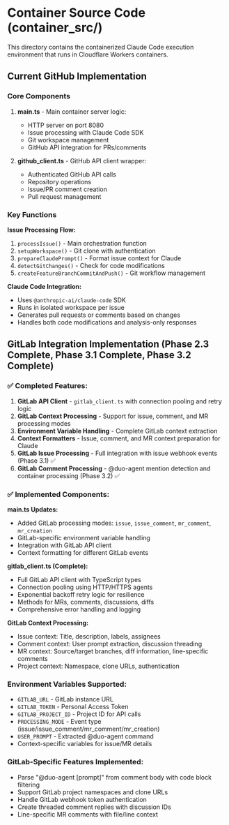 # Container Source Code (container_src/)

This directory contains the containerized Claude Code execution environment that runs in Cloudflare Workers containers.

## Current GitHub Implementation

### Core Components

1. **main.ts** - Main container server logic:
   - HTTP server on port 8080
   - Issue processing with Claude Code SDK
   - Git workspace management
   - GitHub API integration for PRs/comments

2. **github_client.ts** - GitHub API client wrapper:
   - Authenticated GitHub API calls
   - Repository operations
   - Issue/PR comment creation
   - Pull request management

### Key Functions

**Issue Processing Flow:**
1. `processIssue()` - Main orchestration function
2. `setupWorkspace()` - Git clone with authentication
3. `prepareClaudePrompt()` - Format issue context for Claude
4. `detectGitChanges()` - Check for code modifications
5. `createFeatureBranchCommitAndPush()` - Git workflow management

**Claude Code Integration:**
- Uses `@anthropic-ai/claude-code` SDK
- Runs in isolated workspace per issue
- Generates pull requests or comments based on changes
- Handles both code modifications and analysis-only responses

## GitLab Integration Implementation (Phase 2.3 Complete, Phase 3.1 Complete, Phase 3.2 Complete)

### ✅ Completed Features:

1. **GitLab API Client** - `gitlab_client.ts` with connection pooling and retry logic
2. **GitLab Context Processing** - Support for issue, comment, and MR processing modes
3. **Environment Variable Handling** - Complete GitLab context extraction
4. **Context Formatters** - Issue, comment, and MR context preparation for Claude
5. **GitLab Issue Processing** - Full integration with issue webhook events (Phase 3.1) ✅
6. **GitLab Comment Processing** - @duo-agent mention detection and container processing (Phase 3.2) ✅

### ✅ Implemented Components:

**main.ts Updates:**
- Added GitLab processing modes: `issue`, `issue_comment`, `mr_comment`, `mr_creation`
- GitLab-specific environment variable handling
- Integration with GitLab API client
- Context formatting for different GitLab events

**gitlab_client.ts (Complete):**
- Full GitLab API client with TypeScript types
- Connection pooling using HTTP/HTTPS agents
- Exponential backoff retry logic for resilience
- Methods for MRs, comments, discussions, diffs
- Comprehensive error handling and logging

**GitLab Context Processing:**
- Issue context: Title, description, labels, assignees
- Comment context: User prompt extraction, discussion threading
- MR context: Source/target branches, diff information, line-specific comments
- Project context: Namespace, clone URLs, authentication

### Environment Variables Supported:
- `GITLAB_URL` - GitLab instance URL
- `GITLAB_TOKEN` - Personal Access Token
- `GITLAB_PROJECT_ID` - Project ID for API calls
- `PROCESSING_MODE` - Event type (issue/issue_comment/mr_comment/mr_creation)
- `USER_PROMPT` - Extracted @duo-agent command
- Context-specific variables for issue/MR details

### GitLab-Specific Features Implemented:
- Parse "@duo-agent [prompt]" from comment body with code block filtering
- Support GitLab project namespaces and clone URLs
- Handle GitLab webhook token authentication
- Create threaded comment replies with discussion IDs
- Line-specific MR comments with file/line context